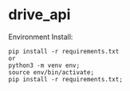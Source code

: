 # drive_api

<summary>Environment Install:</summary>
    
    pip install -r requirements.txt
    or
    python3 -m venv env;
    source env/bin/activate;
    pip install -r requirements.txt;
    
</details>
